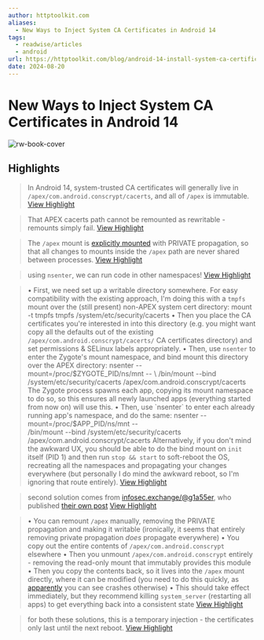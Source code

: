 ```yaml
---
author: httptoolkit.com
aliases:
  - New Ways to Inject System CA Certificates in Android 14
tags:
  - readwise/articles
  - android
url: https://httptoolkit.com/blog/android-14-install-system-ca-certificate/
date: 2024-08-20
---
```

# New Ways to Inject System CA Certificates in Android 14

![rw-book-cover](https://httptoolkit.com/static/c226591ea7b920da3b29fe6a4a2cd00d/3c289/android-phone.jpg)

## Highlights


> In Android 14, system-trusted CA certificates will generally live in `/apex/com.android.conscrypt/cacerts`, and all of `/apex` is immutable.
> [View Highlight](https://read.readwise.io/read/01hbnvfwtka8yhxjx8zz22zhfm)



> That APEX cacerts path cannot be remounted as rewritable - remounts simply fail.
> [View Highlight](https://read.readwise.io/read/01hbnvj0v6cq5t13vpn0sntkc8)



> The `/apex` mount is [explicitly mounted](https://cs.android.com/android/platform/superproject/main/+/main:system/core/init/mount_namespace.cpp;l=97;drc=566c65239f1cf3fcb0d8745715e5ef1083d4bd3a) with PRIVATE propagation, so that all changes to mounts inside the `/apex` path are never shared between processes.
> [View Highlight](https://read.readwise.io/read/01hbnvnyjh1vztv4yjgtzerswt)



> using `nsenter`, we can run code in other namespaces!
> [View Highlight](https://read.readwise.io/read/01hbnvsjw2te3sagm788ndvz7e)



> • First, we need set up a writable directory somewhere. For easy compatibility with the existing approach, I'm doing this with a `tmpfs` mount over the (still present) non-APEX system cert directory:
>  mount -t tmpfs tmpfs /system/etc/security/cacerts
>  • Then you place the CA certificates you're interested in into this directory (e.g. you might want copy all the defaults out of the existing `/apex/com.android.conscrypt/cacerts/` CA certificates directory) and set permissions & SELinux labels appropriately.
>  • Then, use `nsenter` to enter the Zygote's mount namespace, and bind mount this directory over the APEX directory:
>  nsenter --mount=/proc/$ZYGOTE_PID/ns/mnt -- \
>  /bin/mount --bind /system/etc/security/cacerts /apex/com.android.conscrypt/cacerts
>  The Zygote process spawns each app, copying its mount namespace to do so, so this ensures all newly launched apps (everything started from now on) will use this.
>  • Then, use `nsenter` to enter each already running app's namespace, and do the same:
>  nsenter --mount=/proc/$APP_PID/ns/mnt -- \
>  /bin/mount --bind /system/etc/security/cacerts /apex/com.android.conscrypt/cacerts
>  Alternatively, if you don't mind the awkward UX, you should be able to do the bind mount on `init` itself (PID 1) and then run `stop && start` to soft-reboot the OS, recreating all the namespaces and propagating your changes everywhere (but personally I do mind the awkward reboot, so I'm ignoring that route entirely).
> [View Highlight](https://read.readwise.io/read/01hbnvvwstvzd0ve4qkbkbyear)



> second solution comes from [infosec.exchange/@g1a55er](https://infosec.exchange/@g1a55er/), who published [their own post](https://www.g1a55er.net/Android-14-Still-Allows-Modification-of-System-Certificates)
> [View Highlight](https://read.readwise.io/read/01hbnvxd7j5zs039k45sp1pk91)



> • You can remount `/apex` manually, removing the PRIVATE propagation and making it writable (ironically, it seems that entirely removing private propagation *does* propagate everywhere)
>  • You copy out the entire contents of `/apex/com.android.conscrypt` elsewhere
>  • Then you unmount `/apex/com.android.conscrypt` entirely - removing the read-only mount that immutably provides this module
>  • Then you copy the contents back, so it lives into the `/apex` mount directly, where it can be modified (you need to do this quickly, as [apparently](https://infosec.exchange/@g1a55er/111069489513139531) you can see crashes otherwise)
>  • This should take effect immediately, but they recommend killing `system_server` (restarting all apps) to get everything back into a consistent state
> [View Highlight](https://read.readwise.io/read/01hbnvycv347rjskdqvtqqfh8x)



> for both these solutions, this is a temporary injection - the certificates only last until the next reboot.
> [View Highlight](https://read.readwise.io/read/01hbnvytbnc37eeztvb8g2geby)

